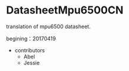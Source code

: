 # DatasheetMpu6500CN
translation of mpu6500 datasheet.

begining：20170419



- contributors 
  - Abel
  - Jessie



